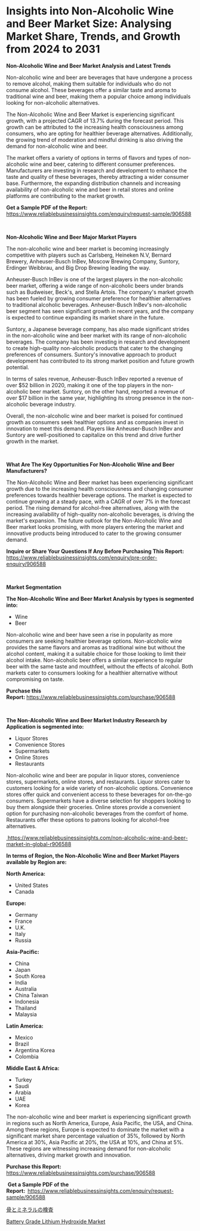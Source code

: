 <p><h1>Insights into Non-Alcoholic Wine and Beer Market Size: Analysing Market Share, Trends, and Growth from 2024 to 2031</h1></p><p><strong>Non-Alcoholic Wine and Beer Market Analysis and Latest Trends</strong></p>
<p><p>Non-alcoholic wine and beer are beverages that have undergone a process to remove alcohol, making them suitable for individuals who do not consume alcohol. These beverages offer a similar taste and aroma to traditional wine and beer, making them a popular choice among individuals looking for non-alcoholic alternatives.</p><p>The Non-Alcoholic Wine and Beer Market is experiencing significant growth, with a projected CAGR of 13.7% during the forecast period. This growth can be attributed to the increasing health consciousness among consumers, who are opting for healthier beverage alternatives. Additionally, the growing trend of moderation and mindful drinking is also driving the demand for non-alcoholic wine and beer. </p><p>The market offers a variety of options in terms of flavors and types of non-alcoholic wine and beer, catering to different consumer preferences. Manufacturers are investing in research and development to enhance the taste and quality of these beverages, thereby attracting a wider consumer base. Furthermore, the expanding distribution channels and increasing availability of non-alcoholic wine and beer in retail stores and online platforms are contributing to the market growth.</p></p>
<p><strong>Get a Sample PDF of the Report:&nbsp;</strong> <a href="https://www.reliablebusinessinsights.com/enquiry/request-sample/906588">https://www.reliablebusinessinsights.com/enquiry/request-sample/906588</a></p>
<p>&nbsp;</p>
<p><strong>Non-Alcoholic Wine and Beer Major Market Players</strong></p>
<p><p>The non-alcoholic wine and beer market is becoming increasingly competitive with players such as Carlsberg, Heineken N.V, Bernard Brewery, Anheuser-Busch InBev, Moscow Brewing Company, Suntory, Erdinger Weibbrau, and Big Drop Brewing leading the way. </p><p>Anheuser-Busch InBev is one of the largest players in the non-alcoholic beer market, offering a wide range of non-alcoholic beers under brands such as Budweiser, Beck's, and Stella Artois. The company's market growth has been fueled by growing consumer preference for healthier alternatives to traditional alcoholic beverages. Anheuser-Busch InBev's non-alcoholic beer segment has seen significant growth in recent years, and the company is expected to continue expanding its market share in the future.</p><p>Suntory, a Japanese beverage company, has also made significant strides in the non-alcoholic wine and beer market with its range of non-alcoholic beverages. The company has been investing in research and development to create high-quality non-alcoholic products that cater to the changing preferences of consumers. Suntory's innovative approach to product development has contributed to its strong market position and future growth potential.</p><p>In terms of sales revenue, Anheuser-Busch InBev reported a revenue of over $52 billion in 2020, making it one of the top players in the non-alcoholic beer market. Suntory, on the other hand, reported a revenue of over $17 billion in the same year, highlighting its strong presence in the non-alcoholic beverage industry.</p><p>Overall, the non-alcoholic wine and beer market is poised for continued growth as consumers seek healthier options and as companies invest in innovation to meet this demand. Players like Anheuser-Busch InBev and Suntory are well-positioned to capitalize on this trend and drive further growth in the market.</p></p>
<p>&nbsp;</p>
<p><strong>What Are The Key Opportunities For Non-Alcoholic Wine and Beer Manufacturers?</strong></p>
<p><p>The Non-Alcoholic Wine and Beer market has been experiencing significant growth due to the increasing health consciousness and changing consumer preferences towards healthier beverage options. The market is expected to continue growing at a steady pace, with a CAGR of over 7% in the forecast period. The rising demand for alcohol-free alternatives, along with the increasing availability of high-quality non-alcoholic beverages, is driving the market's expansion. The future outlook for the Non-Alcoholic Wine and Beer market looks promising, with more players entering the market and innovative products being introduced to cater to the growing consumer demand.</p></p>
<p><strong>Inquire or Share Your Questions If Any Before Purchasing This Report:</strong> <a href="https://www.reliablebusinessinsights.com/enquiry/pre-order-enquiry/906588">https://www.reliablebusinessinsights.com/enquiry/pre-order-enquiry/906588</a></p>
<p>&nbsp;</p>
<p><strong>Market Segmentation</strong></p>
<p><strong>The Non-Alcoholic Wine and Beer Market Analysis by types is segmented into:</strong></p>
<p><ul><li>Wine</li><li>Beer</li></ul></p>
<p><p>Non-alcoholic wine and beer have seen a rise in popularity as more consumers are seeking healthier beverage options. Non-alcoholic wine provides the same flavors and aromas as traditional wine but without the alcohol content, making it a suitable choice for those looking to limit their alcohol intake. Non-alcoholic beer offers a similar experience to regular beer with the same taste and mouthfeel, without the effects of alcohol. Both markets cater to consumers looking for a healthier alternative without compromising on taste.</p></p>
<p><strong>Purchase this Report:&nbsp;</strong><a href="https://www.reliablebusinessinsights.com/purchase/906588">https://www.reliablebusinessinsights.com/purchase/906588</a></p>
<p>&nbsp;</p>
<p><strong>The Non-Alcoholic Wine and Beer Market Industry Research by Application is segmented into:</strong></p>
<p><ul><li>Liquor Stores</li><li>Convenience Stores</li><li>Supermarkets</li><li>Online Stores</li><li>Restaurants</li></ul></p>
<p><p>Non-alcoholic wine and beer are popular in liquor stores, convenience stores, supermarkets, online stores, and restaurants. Liquor stores cater to customers looking for a wide variety of non-alcoholic options. Convenience stores offer quick and convenient access to these beverages for on-the-go consumers. Supermarkets have a diverse selection for shoppers looking to buy them alongside their groceries. Online stores provide a convenient option for purchasing non-alcoholic beverages from the comfort of home. Restaurants offer these options to patrons looking for alcohol-free alternatives.</p></p>
<p><a href="https://www.reliablebusinessinsights.com/non-alcoholic-wine-and-beer-market-in-global-r906588">&nbsp;https://www.reliablebusinessinsights.com/non-alcoholic-wine-and-beer-market-in-global-r906588</a></p>
<p><strong>In terms of Region, the Non-Alcoholic Wine and Beer Market Players available by Region are:</strong></p>
<p>
    <p> <strong> North America: </strong>
        <ul>
            <li>United States</li>
            <li>Canada</li>
        </ul>
        </p> 
    <p> <strong> Europe: </strong>
        <ul>
            <li>Germany</li>
            <li>France</li>
            <li>U.K.</li>
            <li>Italy</li>
            <li>Russia</li>
        </ul>
        </p> 
    <p> <strong> Asia-Pacific: </strong>
        <ul>
            <li>China</li>
            <li>Japan</li>
            <li>South Korea</li>
            <li>India</li>
            <li>Australia</li>
            <li>China Taiwan</li>
            <li>Indonesia</li>
            <li>Thailand</li>
            <li>Malaysia</li>
        </ul>
        </p> 
    <p> <strong> Latin America: </strong>
        <ul>
            <li>Mexico</li>
            <li>Brazil</li>
            <li>Argentina Korea</li>
            <li>Colombia</li>
        </ul>
        </p> 
    <p> <strong> Middle East & Africa: </strong>
        <ul>
            <li>Turkey</li>
            <li>Saudi</li>
            <li>Arabia</li>
            <li>UAE</li>
            <li>Korea</li>
        </ul>
    </p>
    </p>
<p><p>The non-alcoholic wine and beer market is experiencing significant growth in regions such as North America, Europe, Asia Pacific, the USA, and China. Among these regions, Europe is expected to dominate the market with a significant market share percentage valuation of 35%, followed by North America at 30%, Asia Pacific at 20%, the USA at 10%, and China at 5%. These regions are witnessing increasing demand for non-alcoholic alternatives, driving market growth and innovation.</p></p>
<p><strong>Purchase this Report: </strong><a href="https://www.reliablebusinessinsights.com/purchase/906588">https://www.reliablebusinessinsights.com/purchase/906588</a></p>
<p>&nbsp;<strong>Get a Sample PDF of the Report:&nbsp;&nbsp;</strong><a href="https://www.reliablebusinessinsights.com/enquiry/request-sample/906588">https://www.reliablebusinessinsights.com/enquiry/request-sample/906588</a></p>
<p><strong></strong></p>
<p><p><a href="https://github.com/schmahlson/Market-Research-Report-List-1/blob/main/646873984200.md">骨とミネラルの検査</a></p><p><a href="https://view.publitas.com/reportprime-1/battery-grade-lithium-hydroxide-market-size-cagr-trends-2024-2030/">Battery Grade Lithium Hydroxide Market</a></p></p>
